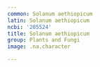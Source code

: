 ```yaml
---
common: Solanum aethiopicum
latin: Solanum aethiopicum
ncbi: '205524'
title: Solanum aethiopicum
group: Plants and Fungi
image: .na.character

---
```

